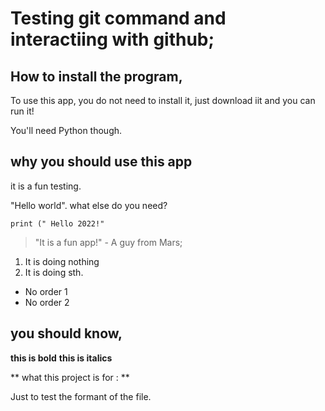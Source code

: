 # Testing git command and interactiing with github; 

## How to install the program,

To use this app, you do not need to install it, just download iit and you can run it!  

You'll need Python though. 

## why you should use this app

it is a fun testing. 

"Hello world". what else do you need?

```
print (" Hello 2022!" 

```


>"It is a fun app!"  - A guy from Mars; 

1. It is doing nothing
2. It is doing sth.

- No order 1
- No order 2

 
## you should know,
**this is bold**
__this is italics__ 


** what this project is for : ** 

Just to test the formant of the file. 


